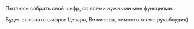 Пытаюсь собрать свой шифр, со всеми нужными мне функциями.

Будет включать шифры: Цезаря, Вижинера, немного моего рукоблудия)